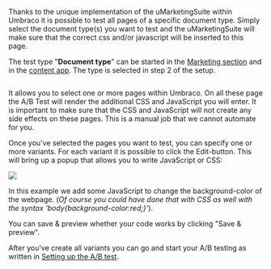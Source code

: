 Thanks to the unique implementation of the uMarketingSuite within Umbraco it is possible to test all pages of a specific document type. Simply select the document type(s) you want to test and the uMarketingSuite will make sure that the correct css and/or javascript will be inserted to this page.

The test type "**Document type**" can be started in the [Marketing section](/the-umarketingsuite-broad-overview/the-umarketingsuite-section/ "The uMarketingSuite section") and in the [content app](/the-umarketingsuite-broad-overview/content-apps/ "Content apps"). The type is selected in step 2 of the setup.

![]()

It allows you to select one or more pages within Umbraco. On all these page the A/B Test will render the additional CSS and JavaScript you will enter. It is important to make sure that the CSS and JavaScript will not create any side effects on these pages. This is a manual job that we cannot automate for you.

Once you've selected the pages you want to test, you can specify one or more variants. For each variant it is possible to click the Edit-button. This will bring up a popup that allows you to write JavaScript or CSS:

![](/media/o3epf4ta/javascript.png)

In this example we add some JavaScript to change the background-color of the webpage. (*Of course you could have done that with CSS as well with the syntax 'body{background-color:red;}'*).

You can save & preview whether your code works by clicking "Save & preview".

After you've create all variants you can go and start your A/B testing as written in [Setting up the A/B test](/a-b-testing/setting-up-the-a-b-test/ "Setting up the A/B test").